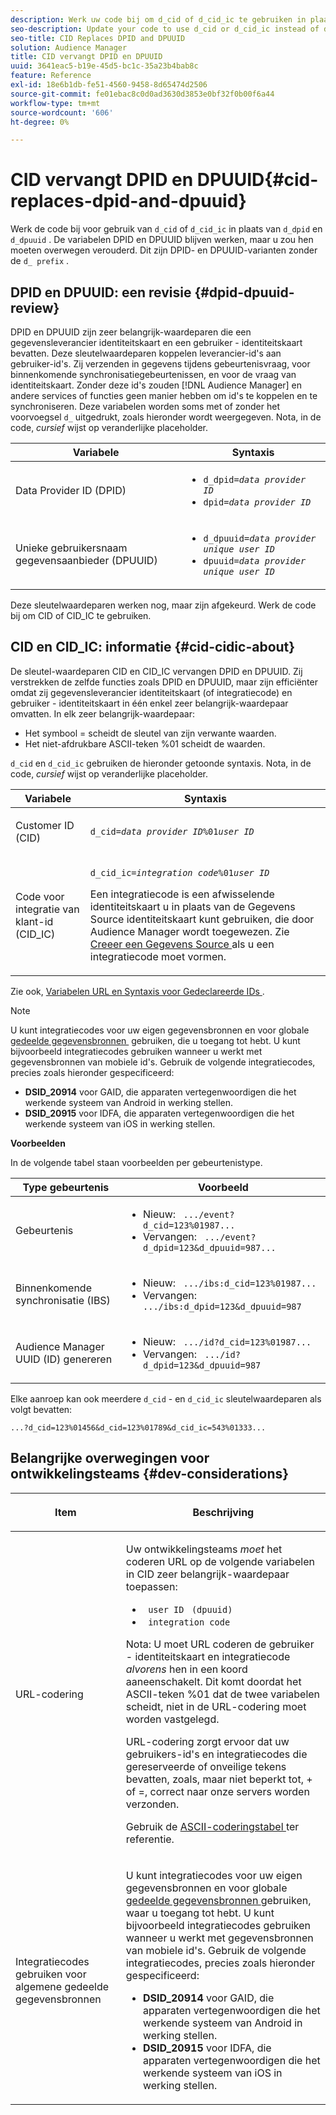 ```yaml
---
description: Werk uw code bij om d_cid of d_cid_ic te gebruiken in plaats van d_dpid en d_dpuuid. De variabelen DPID en DPUUID blijven werken, maar u zou hen moeten overwegen verouderd. Dit omvat variabelen DPID en DPUUID zonder het d_ prefix.
seo-description: Update your code to use d_cid or d_cid_ic instead of d_dpid and d_dpuuid. The DPID and DPUUID variables will continue to work, but you should consider them deprecated. This includes DPID and DPUUID variants without the d_ prefix.
seo-title: CID Replaces DPID and DPUUID
solution: Audience Manager
title: CID vervangt DPID en DPUUID
uuid: 3641eac5-b19e-45d5-bc1c-35a23b4bab8c
feature: Reference
exl-id: 18e6b1db-fe51-4560-9458-8d65474d2506
source-git-commit: fe01ebac8c0d0ad3630d3853e0bf32f0b00f6a44
workflow-type: tm+mt
source-wordcount: '606'
ht-degree: 0%

---
```


# CID vervangt DPID en DPUUID{#cid-replaces-dpid-and-dpuuid}

Werk de code bij voor gebruik van `d_cid` of `d_cid_ic` in plaats van `d_dpid` en `d_dpuuid` . De variabelen DPID en DPUUID blijven werken, maar u zou hen moeten overwegen verouderd. Dit zijn DPID- en DPUUID-varianten zonder de `d_ prefix` .

## DPID en DPUUID: een revisie {#dpid-dpuuid-review}

DPID en DPUUID zijn zeer belangrijk-waardeparen die een gegevensleverancier identiteitskaart en een gebruiker - identiteitskaart bevatten. Deze sleutelwaardeparen koppelen leverancier-id&#39;s aan gebruiker-id&#39;s. Zij verzenden in gegevens tijdens gebeurtenisvraag, voor binnenkomende synchronisatiegebeurtenissen, en voor de vraag van identiteitskaart. Zonder deze id&#39;s zouden [!DNL Audience Manager] en andere services of functies geen manier hebben om id&#39;s te koppelen en te synchroniseren. Deze variabelen worden soms met of zonder het voorvoegsel `d_` uitgedrukt, zoals hieronder wordt weergegeven. Nota, in de code, *cursief* wijst op veranderlijke placeholder.

<table id="table_932B4416AE1E44E4A1E98D779D3B1ED5"> 
 <thead> 
  <tr> 
   <th colname="col1" class="entry"> Variabele </th> 
   <th colname="col2" class="entry"> Syntaxis </th> 
  </tr> 
 </thead>
 <tbody> 
  <tr> 
   <td colname="col1"> <p>Data Provider ID (DPID) </p> </td> 
   <td colname="col2"> 
    <ul id="ul_0567D39DCE784C20A81EC0845C7B1C6B"> 
     <li id="li_DDD8C18266314987A7C802918F4892A8"> <code>d_dpid=<i>data provider ID</i></code> </li> 
     <li id="li_80185558932E416698ABD71158303EA8"> <code>dpid=<i>data provider ID</i></code> </li> 
    </ul> </td> 
  </tr> 
  <tr> 
   <td colname="col1"> <p>Unieke gebruikersnaam gegevensaanbieder (DPUUID) </p> </td> 
   <td colname="col2"> 
    <ul id="ul_EA7F769523B142CE8FF5886E5CDFF2D9"> 
     <li id="li_C984E2FF0A83495880BB87C610FA3F79"> <code>d_dpuuid=<i>data provider unique user ID</i></code> </li> 
     <li id="li_DCFFAC995DCC49F489ACEFD97A06F877"> <code>dpuuid=<i>data provider unique user ID</i></code> </li> 
    </ul> </td> 
  </tr> 
 </tbody> 
</table>

Deze sleutelwaardeparen werken nog, maar zijn afgekeurd. Werk de code bij om CID of CID_IC te gebruiken.

## CID en CID_IC: informatie {#cid-cidic-about}

De sleutel-waardeparen CID en CID_IC vervangen DPID en DPUUID. Zij verstrekken de zelfde functies zoals DPID en DPUUID, maar zijn efficiënter omdat zij gegevensleverancier identiteitskaart (of integratiecode) en gebruiker - identiteitskaart in één enkel zeer belangrijk-waardepaar omvatten. In elk zeer belangrijk-waardepaar:

* Het symbool = scheidt de sleutel van zijn verwante waarden.
* Het niet-afdrukbare ASCII-teken %01 scheidt de waarden.

`d_cid` en `d_cid_ic` gebruiken de hieronder getoonde syntaxis. Nota, in de code, *cursief* wijst op veranderlijke placeholder.

<table id="table_0C8A4F8FDBC84416B4EB476F67BCFA8E"> 
 <thead> 
  <tr> 
   <th colname="col1" class="entry"> Variabele </th> 
   <th colname="col2" class="entry"> Syntaxis </th> 
  </tr> 
 </thead>
 <tbody> 
  <tr> 
   <td colname="col1"> <p>Customer ID (CID) </p> </td> 
   <td colname="col2"> <p> <code>d_cid=<i>data provider ID</i>%01<i>user ID</i></code> </p> </td> 
  </tr> 
  <tr> 
   <td colname="col1"> <p>Code voor integratie van klant-id (CID_IC) </p> </td> 
   <td colname="col2"> <p> <code>d_cid_ic=<i>integration code</i>%01<i>user ID</i></code> </p> <p> Een <span class="term"> integratiecode </span> is een afwisselende identiteitskaart u in plaats van de Gegevens Source identiteitskaart kunt gebruiken, die door <span class="keyword"> Audience Manager </span> wordt toegewezen. Zie <a href="../features/manage-datasources.md#create-data-source"> Creeer een Gegevens Source </a> als u een integratiecode moet vormen. </p> </td> 
  </tr> 
 </tbody> 
</table>

Zie ook, [&#x200B; Variabelen URL en Syntaxis voor Gedeclareerde IDs &#x200B;](../features/declared-ids.md#variables-and-syntax).

>[!NOTE]
>
>U kunt integratiecodes voor uw eigen gegevensbronnen en voor globale [&#x200B; gedeelde gegevensbronnen &#x200B;](../features/datasources-list-and-settings.md#settings-menu-options) gebruiken, die u toegang tot hebt. U kunt bijvoorbeeld integratiecodes gebruiken wanneer u werkt met gegevensbronnen van mobiele id&#39;s. Gebruik de volgende integratiecodes, precies zoals hieronder gespecificeerd:

* **DSID_20914** voor GAID, die apparaten vertegenwoordigen die het werkende systeem van Android in werking stellen.
* **DSID_20915** voor IDFA, die apparaten vertegenwoordigen die het werkende systeem van iOS in werking stellen.

**Voorbeelden**

In de volgende tabel staan voorbeelden per gebeurtenistype.

<table id="table_097A58CCD6E64C4DB0652271A4F31AE8"> 
 <thead> 
  <tr> 
   <th colname="col1" class="entry"> Type gebeurtenis </th> 
   <th colname="col2" class="entry"> Voorbeeld </th> 
  </tr>
 </thead>
 <tbody> 
  <tr> 
   <td colname="col1"> <p>Gebeurtenis </p> </td> 
   <td colname="col2"> 
    <ul id="ul_6EAB4188C6954512A28D1A8328794BCB"> 
     <li id="li_344AAEF1622343489E2AD6E2929CEA98">Nieuw: <code> .../event?d_cid=123%01987...</code> </li> 
     <li id="li_B673C1BA5AD24C46AB8F8232EF89CE89">Vervangen: <code> .../event?d_dpid=123&amp;d_dpuuid=987...</code> </li> 
    </ul> </td> 
  </tr> 
  <tr> 
   <td colname="col1"> <p>Binnenkomende synchronisatie (IBS) </p> </td> 
   <td colname="col2"> 
    <ul id="ul_78270745CBC2469B8CA9EDB7032B8F92"> 
     <li id="li_8C4620A04504442185F013F74E6B0647">Nieuw: <code> .../ibs:d_cid=123%01987...</code> </li> 
     <li id="li_2A8F761C76334C1BB097CF1A9D7E8429">Vervangen: <code> .../ibs:d_dpid=123&amp;d_dpuuid=987</code> </li> 
    </ul> </td> 
  </tr> 
  <tr> 
   <td colname="col1"> <p>Audience Manager UUID (ID) genereren </p> </td> 
   <td colname="col2"> 
    <ul id="ul_EAA764DCFF7244F69ABF67ACEE13E579"> 
     <li id="li_18467A531FAF454A881CBD157BBFD6D2">Nieuw: <code> .../id?d_cid=123%01987...</code> </li> 
     <li id="li_433C33F7BC284362AC7CC3C9DC0BF471">Vervangen: <code> .../id?d_dpid=123&amp;d_dpuuid=987</code> </li> 
    </ul> </td> 
  </tr> 
 </tbody> 
</table>

Elke aanroep kan ook meerdere `d_cid` - en `d_cid_ic` sleutelwaardeparen als volgt bevatten:

```
...?d_cid=123%01456&d_cid=123%01789&d_cid_ic=543%01333...
```

## Belangrijke overwegingen voor ontwikkelingsteams {#dev-considerations}

<table id="table_5DD068FAE68A42CDB49B6C064706802A"> 
 <thead> 
  <tr> 
   <th colname="col1" class="entry"> <p>Item </p> </th> 
   <th colname="col2" class="entry"> <p>Beschrijving </p> </th> 
  </tr>
 </thead>
 <tbody> 
  <tr> 
   <td colname="col1"> <p>URL-codering </p> </td> 
   <td colname="col2"> <p>Uw ontwikkelingsteams <i> moet </i> het coderen URL op de volgende variabelen in CID zeer belangrijk-waardepaar toepassen: </p> <p> 
     <ul id="ul_66DCB63C60914057B2BE21F49D9A36CA"> 
      <li id="li_6D82B4DB40BB4BB0B8FAF5841577FAAC"><code> user ID</code> <code> (dpuuid)</code> </li> 
      <li id="li_D2F94B07B0D84B09A5CDFA48518DDD62"><code> integration code</code> </li> 
     </ul> </p> <p> <p>Nota: U moet URL coderen de gebruiker - identiteitskaart en integratiecode <i> alvorens </i> hen in een koord aaneenschakelt. Dit komt doordat het ASCII-teken %01 dat de twee variabelen scheidt, niet in de URL-codering moet worden vastgelegd. </p> </p> <p>URL-codering zorgt ervoor dat uw gebruikers-id's en integratiecodes die gereserveerde of onveilige tekens bevatten, zoals, maar niet beperkt tot, + of =, correct naar onze servers worden verzonden. </p> <p>Gebruik de <a href="https://www.w3schools.com/tags/ref_urlencode.asp" format="https" scope="external"> ASCII-coderingstabel </a> ter referentie. </p> </td> 
  </tr> 
  <tr> 
   <td colname="col1"> <p>Integratiecodes gebruiken voor algemene gedeelde gegevensbronnen </p> </td> 
   <td colname="col2"> <p>U kunt integratiecodes voor uw eigen gegevensbronnen en voor globale <a href="../features/datasources-list-and-settings.md#settings-menu-options"> gedeelde gegevensbronnen </a> gebruiken, waar u toegang tot hebt. U kunt bijvoorbeeld integratiecodes gebruiken wanneer u werkt met gegevensbronnen van mobiele id's. Gebruik de volgende integratiecodes, precies zoals hieronder gespecificeerd: </p> <p> 
     <ul id="ul_B306EE96A3BD4CE982E113D5E23826CF"> 
      <li id="li_3340C7AFA9AB4105A2CCF3E476EC7552"> <b> DSID_20914 </b> voor GAID, die apparaten vertegenwoordigen die het werkende systeem van Android in werking stellen. </li> 
      <li id="li_779D9F08021043FCB233A0ABF5160C76"> <b> DSID_20915 </b> voor IDFA, die apparaten vertegenwoordigen die het werkende systeem van iOS in werking stellen. </li> 
     </ul> </p> </td> 
  </tr> 
 </tbody> 
</table>

